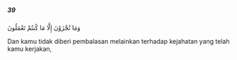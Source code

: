 ##### 39

<span class="ayah">وَمَا تُجْزَوْنَ إِلَّا مَا كُنتُمْ تَعْمَلُونَ</span>

<span class="ayah_translation">Dan kamu tidak diberi pembalasan melainkan terhadap kejahatan yang telah kamu kerjakan,</span>
